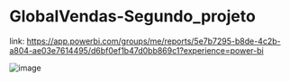 # GlobalVendas-Segundo_projeto

link: https://app.powerbi.com/groups/me/reports/5e7b7295-b8de-4c2b-a804-ae03e7614495/d6bf0ef1b47d0bb869c1?experience=power-bi


![image](https://github.com/user-attachments/assets/07d35be8-5597-4cf9-90c9-eaa4646d2825)

<br>
<br>
